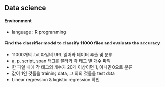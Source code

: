 ## Data science

#### Environment
* language : R programming
 
#### Find the classifier model to classify 11000 files and evaluate the accuracy
* 11000개의 .txt 파일의 URL 읽어와 데이터 추출 및 분류
* a, p, script, span 태그를 불러와 각 태그 별 개수 파악
* 한 파일 내에 각 태그의 개수가 20개 이상이면 1, 아니면 0으로 분류
* 값이 1인 것들을 training data, 그 외의 것들을 test data
* Linear regression & logistic regression 확인
